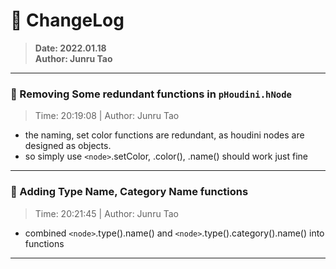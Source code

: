 # :hammer: ChangeLog
> __Date: 2022.01.18__<br>
> __Author: Junru Tao__<br>
---

### :electric_plug: Removing Some redundant functions in `pHoudini.hNode`
> Time: 20:19:08 | Author: Junru Tao
- the naming, set color functions are redundant, as houdini nodes are designed as objects.
- so simply use `<node>`.setColor, .color(), .name() should work just fine

---


### :electric_plug: Adding Type Name, Category Name functions
> Time: 20:21:45 | Author: Junru Tao
- combined `<node>`.type().name() and `<node>`.type().category().name() into functions

---


